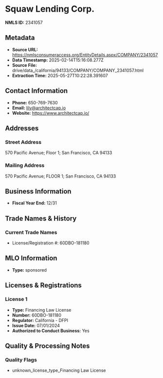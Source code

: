 # Squaw Lending Corp.

**NMLS ID:** 2341057

## Metadata
- **Source URL:** https://nmlsconsumeraccess.org/EntityDetails.aspx/COMPANY/2341057
- **Data Timestamp:** 2025-02-14T15:16:08.277Z
- **Source File:** drive/data_/california/94133/COMPANY/COMPANY_2341057.html
- **Extraction Time:** 2025-05-27T10:22:28.391607

## Contact Information
- **Phone:** 650-769-7630
- **Email:** lily@architectcap.io
- **Website:** https://www.architectcap.io/

## Addresses
### Street Address
570 Pacific Avenue; Floor 1; San Francisco, CA 94133

### Mailing Address
570 Pacific Avenue; FLOOR 1; San Francisco, CA 94133

## Business Information
- **Fiscal Year End:** 12/31

## Trade Names & History
### Current Trade Names
- License/Registration #: 60DBO-181180

## MLO Information
- **Type:** sponsored

## Licenses & Registrations

### License 1
- **Type:** Financing Law License
- **Number:** 60DBO-181180
- **Regulator:** California - DFPI
- **Issue Date:** 07/01/2024
- **Authorized to Conduct Business:** Yes

## Quality & Processing Notes
### Quality Flags
- unknown_license_type_Financing Law License

